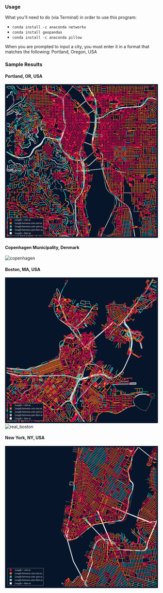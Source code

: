 ### Usage

What you'll need to do (via Terminal) in order to use this program:
* `conda install -c anaconda networkx`
* `conda install geopandas`
* `conda install -c anaconda pillow`

When you are prompted to input a city, you must enter it in a format
that matches the following:
Portland, Oregon, USA

### Sample Results

#### Portland, OR, USA
![portland](Portland.png)

#### Copenhagen Municipality, Denmark
![copenhagen](Copenhagen.png)

#### Boston, MA, USA
![boston](Boston.png) ![real_boston](Real_Boston.png)

#### New York, NY, USA
![new york](New_York.png)
